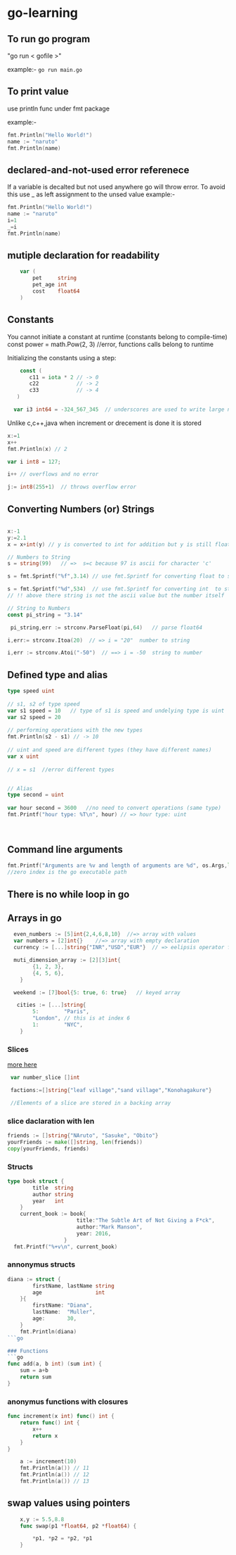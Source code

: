 # go-learning


## To run  go program

 "go run < gofile >" 

example:- `go run main.go`


## To print value

use println func under fmt package

example:- 
```go 
fmt.Println("Hello World!")
name := "naruto"
fmt.Println(name)
```
## declared-and-not-used error referenece
 If a variable is decalted but not used anywhere go will throw error.
 To avoid this use _ as left assignment to the unsed value
example:- 
```go 
fmt.Println("Hello World!")
name := "naruto"
i=1
_=i
fmt.Println(name)
```

## mutiple declaration for readability
```go
	var (
		pet     string
		pet_age int
		cost    float64
	)
```

## Constants

 You cannot initiate a constant at runtime (constants belong to compile-time)
 const power = math.Pow(2, 3) //error, functions calls belong to runtime

Initializing the constants using a step:
 ```go
     const (
        c11 = iota * 2 // -> 0
        c22            // -> 2
        c33            // -> 4
    )
 ```

```go
  var i3 int64 = -324_567_345  // underscores are used to write large num
```

Unlike c,c++,java when increment or drecement is done it is stored

```go
x:=1
x++
fmt.Println(x) // 2

var i int8 = 127;

i++ // overflows and no error

j:= int8(255+1)  // throws overflow error
```

## Converting Numbers (or) Strings
```go

x:-1
y:=2.1
x = x+int(y) // y is converted to int for addition but y is still float

// Numbers to String
s = string(99)   // =>  s=c because 97 is ascii for character 'c'

s = fmt.Sprintf("%f",3.14) // use fmt.Sprintf for converting float to string

s = fmt.Sprintf("%d",534)  // use fmt.Sprintf for converting int  to string  => s = 534 
// !! above there string is not the ascii value but the number itself

// String to Numbers
const pi_string = "3.14"

 pi_string,err := strconv.ParseFloat(pi,64)   // parse float64

i,err:= strconv.Itoa(20)  // => i = "20"  number to string

i,err := strconv.Atoi("-50")  // ==> i = -50  string to number

```


## Defined type and alias

```go
type speed uint
 
// s1, s2 of type speed
var s1 speed = 10   // type of s1 is speed and undelying type is uint
var s2 speed = 20
 
// performing operations with the new types
fmt.Println(s2 - s1) // -> 10
 
// uint and speed are different types (they have different names)
var x uint
 
// x = s1  //error different types


// Alias
type second = uint
 
var hour second = 3600   //no need to convert operations (same type)
fmt.Printf("hour type: %T\n", hour) // => hour type: uint
 
    
```

## Command line arguments

```go
fmt.Printf("Arguments are %v and length of arguments are %d", os.Args,len(os.Args))
//zero index is the go executable path
```
## There is no while loop in go

## Arrays in go
```go
  even_numbers := [5]int{2,4,6,8,10}  //=> array with values
  var numbers = [2]int{}    //=> array with empty declaration
  currency := [...]string{"INR","USD","EUR"}  // => eelipsis operator for decalarion and initilization

  muti_dimension_array := [2][3]int{
		{1, 2, 3},
		{4, 5, 6},
	}

  weekend := [7]bool{5: true, 6: true}   // keyed array

   cities := [...]string{
        5:        "Paris",
        "London", // this is at index 6
        1:        "NYC",
    }
```

### Slices
[more here](https://go.dev/blog/slices)
```go
 var number_slice []int

 factions:=[]string{"leaf village","sand village","Konohagakure"}

 //Elements of a slice are stored in a backing array
```

### slice daclaration with len
 ```go
 friends := []string{"NAruto", "Sasuke", "Obito"}
 yourFriends := make([]string, len(friends))
 copy(yourFriends, friends)
 ```

### Structs 
```go
type book struct {
		title  string
		author string
		year   int
	}
	current_book := book{
                      title:"The Subtle Art of Not Giving a F*ck", 
                      author:"Mark Manson", 
                      year: 2016,
                  }
  fmt.Printf("%+v\n", current_book)
```

### annonymus structs
```go
diana := struct {
		firstName, lastName string
		age                 int
	}{
		firstName: "Diana",
		lastName:  "Muller",
		age:       30,
	}
	fmt.Println(diana)
```go

### Functions
```go
func add(a, b int) (sum int) {
    sum = a+b
	return sum
}

```

### anonymus functions with closures
```go
func increment(x int) func() int {
    return func() int {
        x++
        return x
    }
}

    a := increment(10)
    fmt.Println(a()) // 11
    fmt.Println(a()) // 12
    fmt.Println(a()) // 13
```

## swap values using pointers
```go
    x,y := 5.5,8.8
    func swap(p1 *float64, p2 *float64) {

	    *p1, *p2 = *p2, *p1
    }
    
```